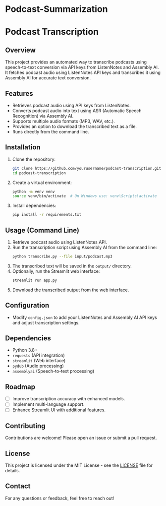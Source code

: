 # Podcast-Summarization
# Podcast Transcription

## Overview
This project provides an automated way to transcribe podcasts using speech-to-text conversion via API keys from ListenNotes and Assembly AI. It fetches podcast audio using ListenNotes API keys and transcribes it using Assembly AI for accurate text conversion.

## Features
- Retrieves podcast audio using API keys from ListenNotes.
- Converts podcast audio into text using ASR (Automatic Speech Recognition) via Assembly AI.
- Supports multiple audio formats (MP3, WAV, etc.).
- Provides an option to download the transcribed text as a file.
- Runs directly from the command line.

## Installation
1. Clone the repository:
   ```sh
   git clone https://github.com/yourusername/podcast-transcription.git
   cd podcast-transcription
   ```
2. Create a virtual environment:
   ```sh
   python -m venv venv
   source venv/bin/activate  # On Windows use: venv\Scripts\activate
   ```
3. Install dependencies:
   ```sh
   pip install -r requirements.txt
   ```

## Usage (Command Line)
1. Retrieve podcast audio using ListenNotes API.
2. Run the transcription script using Assembly AI from the command line:
   ```sh
   python transcribe.py --file input/podcast.mp3
   ```
3. The transcribed text will be saved in the `output/` directory.
4. Optionally, run the Streamlit web interface:
   ```sh
   streamlit run app.py
   ```
5. Download the transcribed output from the web interface.

## Configuration
- Modify `config.json` to add your ListenNotes and Assembly AI API keys and adjust transcription settings.

## Dependencies
- Python 3.8+
- `requests` (API integration)
- `streamlit` (Web interface)
- `pydub` (Audio processing)
- `assemblyai` (Speech-to-text processing)

## Roadmap
- [ ] Improve transcription accuracy with enhanced models.
- [ ] Implement multi-language support.
- [ ] Enhance Streamlit UI with additional features.

## Contributing
Contributions are welcome! Please open an issue or submit a pull request.

## License
This project is licensed under the MIT License - see the [LICENSE](LICENSE) file for details.

## Contact
For any questions or feedback, feel free to reach out!
